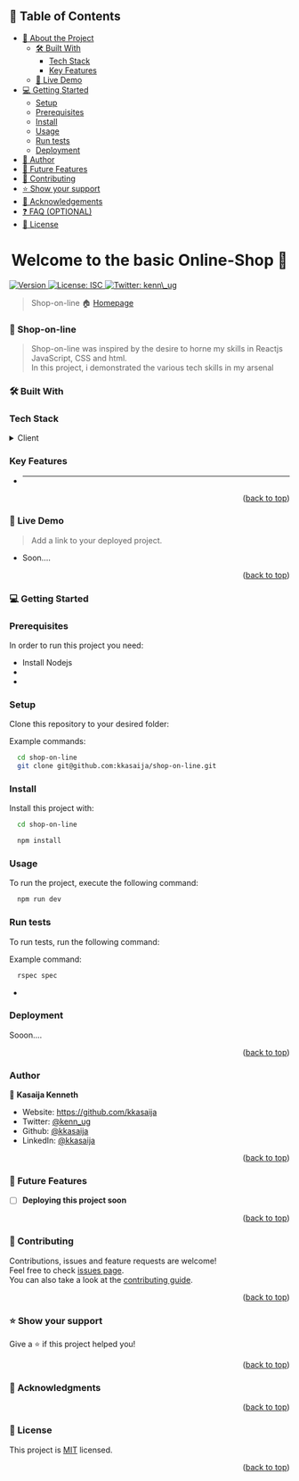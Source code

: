 <a id="readme-top"></a>

## 📗 Table of Contents

- [📖 About the Project](#about-project)
  - [🛠 Built With](#built-with)
    - [Tech Stack](#tech-stack)
    - [Key Features](#key-features)
  - [🚀 Live Demo](#live-demo)
- [💻 Getting Started](#getting-started)
  - [Setup](#setup)
  - [Prerequisites](#prerequisites)
  - [Install](#install)
  - [Usage](#usage)
  - [Run tests](#run-tests)
  - [Deployment](#triangular_flag_on_post-deployment)
- [👥 Author](#author)
- [🔭 Future Features](#future-features)
- [🤝 Contributing](#contributing)
- [⭐️ Show your support](#support)
- [🙏 Acknowledgements](#acknowledgements)
- [❓ FAQ (OPTIONAL)](#faq)
- [📝 License](#license)

<h1 align="center">Welcome to the basic Online-Shop 👋</h1>
<p>
  <a href="https://www.npmjs.com/package/amazon" target="_blank">
    <img alt="Version" src="https://img.shields.io/npm/v/amazon.svg">
  </a>
  <a href="#" target="_blank">
    <img alt="License: ISC" src="https://img.shields.io/badge/License-ISC-yellow.svg" />
  </a>
  <a href="https://twitter.com/kenn_ug" target="_blank">
    <img alt="Twitter: kenn\_ug" src="https://img.shields.io/twitter/follow/kenn_ug?style=social
    " />
  </a>
</p>

> Shop-on-line 🏠 [Homepage](https://github.com/kkasaija/shop-on-line#readme)

<!-- PROJECT DESCRIPTION -->

### 📖 Shop-on-line <a id='about-project'></a>

> Shop-on-line was inspired by the desire to horne my skills in Reactjs
> JavaScript, CSS and html.<br>In this project, i demonstrated the various tech
> skills in my arsenal

### 🛠 Built With <a id='built-with'></a>

### Tech Stack <a id="tech-stack"></a>

<details>
  <summary>Client</summary>
  <ul>
    <li><a href="https://developer.mozilla.org/en-US/docs/Web/JavaScript">JavaScript</a></li>
    <li><a href="https://developer.mozilla.org/en-US/docs/Web/JavaScript">React</a></li>
    <li><a href="https://developer.mozilla.org/en-US/docs/Web/CSS">CSS</a></li>
    <li><a href="https://developer.mozilla.org/en-US/docs/Web/HTML">HTML</a></li>
  </ul>
</details>

<!-- Features -->

### Key Features <a id="key-features"></a>

- ***

<p align="right">(<a href="#readme-top">back to top</a>)</p>

<!-- LIVE DEMO -->

### 🚀 Live Demo <a id="live-demo"></a>

> Add a link to your deployed project.

- Soon....

<p align="right">(<a href="#readme-top">back to top</a>)</p>

<!-- GETTING STARTED -->

### 💻 Getting Started <a id="getting-started"></a>

### Prerequisites

In order to run this project you need:

- Install Nodejs
-
-

### Setup

Clone this repository to your desired folder:

Example commands:

```sh
  cd shop-on-line
  git clone git@github.com:kkasaija/shop-on-line.git
```

### Install

Install this project with:

```sh
  cd shop-on-line
```

```sh
  npm install
```

### Usage

To run the project, execute the following command:

```sh
  npm run dev
```

### Run tests

To run tests, run the following command:

Example command:

```sh
  rspec spec
```

-

### Deployment

Sooon....

<!--
Example:

```sh

```
 -->

<p align="right">(<a href="#readme-top">back to top</a>)</p>

<!-- AUTHORS -->

### Author <a id="authors"></a>

👤 **Kasaija Kenneth**

- Website: https://github.com/kkasaija
- Twitter: [@kenn_ug](https://twitter.com/kenn_ug)
- Github: [@kkasaija](https://github.com/kkasaija)
- LinkedIn: [@kkasaija](https://linkedin.com/in/kkasaija)

<p align="right">(<a href="#readme-top">back to top</a>)</p>

<!-- FUTURE FEATURES -->

### 🔭 Future Features <a id="future-features"></a>

- [ ] **Deploying this project soon**

<p align="right">(<a href="#readme-top">back to top</a>)</p>

<!-- CONTRIBUTING -->

### 🤝 Contributing <a id="contributing"></a>

Contributions, issues and feature requests are welcome!<br />Feel free to check
[issues page](https://github.com/kkasaija/shop-on-line/issues).<br> You can also
take a look at the
[contributing guide](https://github.com/kkasaija/shop-on-line/blob/main/docs/CONTRIBUTIONS_GUIDELINES.md).

<p align="right">(<a href="#readme-top">back to top</a>)</p>

<!-- SUPPORT -->

### ⭐️ Show your support <a id="support"></a>

Give a ⭐️ if this project helped you!

<p align="right">(<a href="#readme-top">back to top</a>)</p>

<!-- ACKNOWLEDGEMENTS -->

### 🙏 Acknowledgments <a id="acknowledgements"></a>

<p align="right">(<a href="#readme-top">back to top</a>)</p>

<!-- LICENSE -->

### 📝 License <a id="license"></a>

This project is [MIT](./MIT.md) licensed.

<p align="right">(<a href="#readme-top">back to top</a>)</p>
